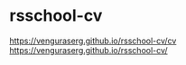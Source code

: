 # rsschool-cv
https://venguraserg.github.io/rsschool-cv/cv
https://venguraserg.github.io/rsschool-cv/
